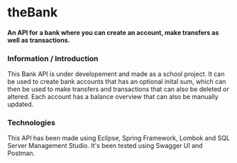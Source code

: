 # theBank
#### An API for a bank where you can create an account, make transfers as well as transactions.

### Information / Introduction
This Bank API is under developement and made as a school project. It can be used to create bank accounts that has an optional inital sum, which can then be used to make transfers and transactions that can also be deleted or altered. Each account has a balance overview that can also be manually updated.

### Technologies
This API has been made using Eclipse, Spring Framework, Lombok and SQL Server Management Studio. It's been tested using Swagger UI and Postman.
